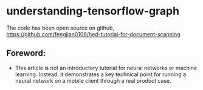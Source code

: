 # understanding-tensorflow-graph
The code has been open source on github, https://github.com/fengjian0106/hed-tutorial-for-document-scanning

## Foreword:
- This article is not an introductory tutorial for neural networks or machine learning. Instead, it demonstrates 
a key technical point for running a neural network on a mobile client through a real product case.
